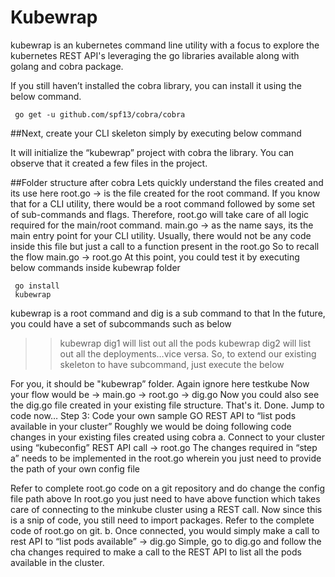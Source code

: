 # Kubewrap

kubewrap is an kubernetes command line utility with a focus to explore the kubernetes REST API's leveraging the go libraries available along with golang and cobra package.

If you still haven’t installed the cobra library, you can install it using the below command.
```
 go get -u github.com/spf13/cobra/cobra
 ```
##Next, create your CLI skeleton simply by executing below command


It will initialize the “kubewrap” project with cobra the library. You can observe that it created a few files in the project.

##Folder structure after cobra
Lets quickly understand the files created and its use here
root.go → is the file created for the root command. If you know that for a CLI utility, there would be a root command followed by some set of sub-commands and flags. Therefore, root.go will take care of all logic required for the main/root command.
main.go → as the name says, its the main entry point for your CLI utility. Usually, there would not be any code inside this file but just a call to a function present in the root.go
So to recall the flow main.go -> root.go
At this point, you could test it by executing below commands inside kubewrap folder
```
 go install
 kubewrap
```


kubewrap is a root command and dig is a sub command to that
In the future, you could have a set of subcommands such as below
>> kubewrap dig1
will list out all the pods
>> kubewrap dig2
will list out all the deployments…vice versa.
So, to extend our existing skeleton to have subcommand, just execute the below

For you, it should be "kubewrap” folder. Again ignore here testkube
Now your flow would be → main.go -> root.go → dig.go
Now you could also see the dig.go file created in your existing file structure.
That's it. Done. Jump to code now…
Step 3: Code your own sample GO REST API to “list pods available in your cluster”
Roughly we would be doing following code changes in your existing files created using cobra
a. Connect to your cluster using “kubeconfig” REST API call → root.go
The changes required in “step a” needs to be implemented in the root.go wherein you just need to provide the path of your own config file 

Refer to complete root.go code on a git repository and do change the config file path above
In root.go you just need to have above function which takes care of connecting to the minkube cluster using a REST call. Now since this is a snip of code, you still need to import packages. Refer to the complete code of root.go on git.
b. Once connected, you would simply make a call to rest API to “list pods available” → dig.go
Simple, go to dig.go and follow the cha changes required to make a call to the REST API to list all the pods available in the cluster.

